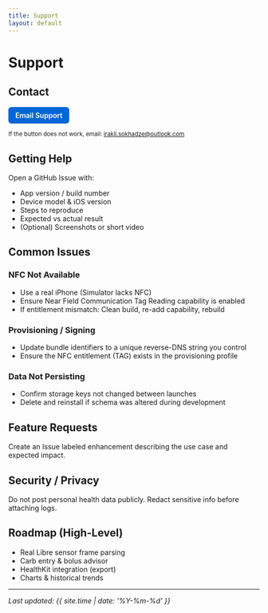 ```yaml
---
title: Support
layout: default
---
```

# Support

## Contact
<p><a href="mailto:irakli.sokhadze@outlook.com?subject=InsulaPerdita%20Support%20Request&body=Device%20Model:%0AiOS%20Version:%0AApp%20Build:%0ASteps%20to%20Reproduce:%0AExpected%20Result:%0AActual%20Result:%0A" style="display:inline-block;padding:0.6em 1em;background:#0366d6;color:#fff;border-radius:6px;text-decoration:none;font-weight:600;">Email Support</a></p>
<small>If the button does not work, email: <a href="mailto:irakli.sokhadze@outlook.com">irakli.sokhadze@outlook.com</a></small>

## Getting Help
Open a GitHub Issue with:
- App version / build number
- Device model & iOS version
- Steps to reproduce
- Expected vs actual result
- (Optional) Screenshots or short video

## Common Issues
### NFC Not Available
- Use a real iPhone (Simulator lacks NFC)
- Ensure Near Field Communication Tag Reading capability is enabled
- If entitlement mismatch: Clean build, re-add capability, rebuild

### Provisioning / Signing
- Update bundle identifiers to a unique reverse-DNS string you control
- Ensure the NFC entitlement (TAG) exists in the provisioning profile

### Data Not Persisting
- Confirm storage keys not changed between launches
- Delete and reinstall if schema was altered during development

## Feature Requests
Create an Issue labeled enhancement describing the use case and expected impact.

## Security / Privacy
Do not post personal health data publicly. Redact sensitive info before attaching logs.

## Roadmap (High-Level)
- Real Libre sensor frame parsing
- Carb entry & bolus advisor
- HealthKit integration (export)
- Charts & historical trends

---
_Last updated: {{ site.time | date: '%Y-%m-%d' }}_
